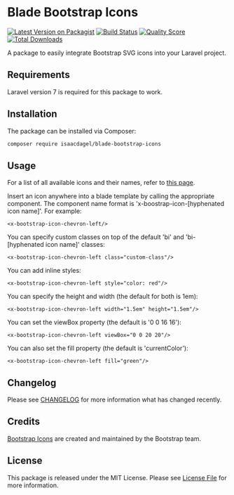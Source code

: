 # Blade Bootstrap Icons

[![Latest Version on Packagist](https://img.shields.io/packagist/v/isaacdagel/blade-bootstrap-icons.svg?style=flat-square)](https://packagist.org/packages/isaacdagel/blade-bootstrap-icons)
[![Build Status](https://img.shields.io/travis/isaacdagel/blade-bootstrap-icons/master.svg?style=flat-square)](https://travis-ci.org/isaacdagel/blade-bootstrap-icons)
[![Quality Score](https://img.shields.io/scrutinizer/g/isaacdagel/blade-bootstrap-icons.svg?style=flat-square)](https://scrutinizer-ci.com/g/isaacdagel/blade-bootstrap-icons)
[![Total Downloads](https://img.shields.io/packagist/dt/isaacdagel/blade-bootstrap-icons.svg?style=flat-square)](https://packagist.org/packages/isaacdagel/blade-bootstrap-icons)

A package to easily integrate Bootstrap SVG icons into your Laravel project.

## Requirements

Laravel version 7 is required for this package to work.

## Installation

The package can be installed via Composer:

```bash
composer require isaacdagel/blade-bootstrap-icons
```

## Usage

For a list of all available icons and their names, refer to [this page](https://icons.getbootstrap.com/).

Insert an icon anywhere into a blade template by calling the appropriate component. The component name format is 'x-boostrap-icon-[hyphenated icon name]'. For example:

```blade
<x-bootstrap-icon-chevron-left/>
```

You can specify custom classes on top of the default 'bi' and 'bi-[hyphenated icon name]' classes:

```blade
<x-bootstrap-icon-chevron-left class="custom-class"/>
```

You can add inline styles:

```blade
<x-bootstrap-icon-chevron-left style="color: red"/>
```

You can specify the height and width (the default for both is 1em):

```blade
<x-bootstrap-icon-chevron-left width="1.5em" height="1.5em"/>
```

You can set the viewBox property (the default is '0 0 16 16'):

```blade
<x-bootstrap-icon-chevron-left viewBox="0 0 20 20"/>
```

You can also set the fill property (the default is 'currentColor'):

```blade
<x-bootstrap-icon-chevron-left fill="green"/>
```

## Changelog

Please see [CHANGELOG](CHANGELOG.md) for more information what has changed recently.

## Credits

[Bootstrap Icons](https://github.com/twbs/icons) are created and maintained by the Bootstrap team.

## License

This package is released under the MIT License. Please see [License File](LICENSE.md) for more information.
